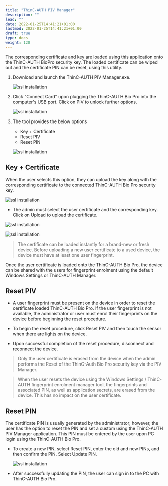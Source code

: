```yaml
---
title: "ThinC-AUTH PIV Manager"
description: ""
lead: ""
date: 2022-01-25T14:41:21+01:00
lastmod: 2022-01-25T14:41:21+01:00
draft: true
type: docs
weight: 120
---
```



The corresponding certificate and key are loaded using this application onto the ThinC-AUTH BioPro security key. The loaded certificate can be wiped out and the certificate PIN can be reset, using this utility.

1. Download and launch the ThinC-AUTH PIV Manager.exe.

    ![ssl installation](images/PIVManager_002.png)

2. Click "Connect Card" upon plugging the ThinC-AUTH Bio Pro into the computer's USB port. Click on PIV to unlock further options.

    ![ssl installation](images/PIVManager_003.png)

3. The tool provides the below options

    * Key + Certificate
    * Reset PIV
    * Reset PIN

   ![ssl installation](images/PIVManager_004.png)

## Key + Certificate

When the user selects this option, they can upload the key along with the corresponding certificate to the connected ThinC-AUTH Bio Pro security key.

![ssl installation](images/PIVManager_005.png)

* The admin must select the user certificate and the corresponding key. Click on Upload to upload the certificate.

![ssl installation](images/PIVManager_006.png)

![ssl installation](images/PIVManager_008.png)

> The certificate can be loaded instantly for a brand-new or fresh device.
> Before uploading a new user certificate to a used device, the device must have at least one user fingerprint.

Once the user certificate is loaded onto the ThinC-AUTH Bio Pro, the device can be shared with the users for fingerprint enrolment using the default Windows Settings or ThinC-AUTH Manager.

## Reset PIV

* A user fingerprint must be present on the device in order to reset the certificate loaded ThinC-AUTH Bio Pro. If the user fingerprint is not available, the administrator or user must enrol their fingerprints on the device before beginning the reset procedure.

* To begin the reset procedure, click Reset PIV and then touch the sensor when there are lights on the device.  

* Upon successful completion of the reset procedure, disconnect and reconnect the device.

> Only the user certificate is erased from the device when the admin performs the Reset of the ThinC-Auth Bio Pro security key via the PIV Manager.

> When the user resets the device using the Windows Settings / ThinC-AUTH fingerprint enrolment manager tool, the fingerprints and associated PIN, as well as application secrets, are erased from the device. This has no impact on the user certificate.

## Reset PIN

The certificate PIN is usually generated by the administrator; however, the user has the option to reset the PIN and set a custom using the ThinC-AUTH PIV Manager application. This PIN must be entered by the user upon PC login using the ThinC-AUTH Bio Pro.

* To create a new PIN, select Reset PIN, enter the old and new PINs, and then confirm the PIN. Select Update PIN.

    ![ssl installation](images/PIVManager_011.png)

* After successfully updating the PIN, the user can sign in to the PC with ThinC-AUTH Bio Pro.